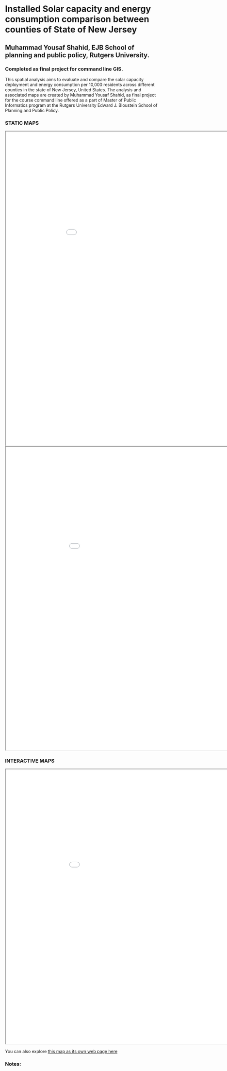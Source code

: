 <!DOCTYPE html>
<html lang="en">
<meta charset="UTF-8">
<title>Page Title</title>
<meta name="viewport" content="width=device-width,initial-scale=1">
<link rel="stylesheet" href="">
<style>
</style>
<script src=""></script>
<body>


# Installed Solar capacity and energy consumption comparison between counties of State of New Jersey<br/>
## Muhammad Yousaf Shahid, EJB School of planning and public policy, Rutgers University.
### Completed as final project for command line GIS.

This spatial analysis aims to evaluate and compare the solar capacity deployment and energy consumption per 10,000 residents across different counties in the state of New Jersey, United States.
The analysis and associated maps are created by Muhammad Yousaf Shahid, as final project for the course command line offered as a part of Master of Public Informatics program at the Rutgers University Edward J. Bloustein School of Planning and Public Policy.

### STATIC MAPS

<iframe src="SOLAR AND ENERGY COMPARISON.png" width = "1000" height = "1035"></iframe><br/>

<iframe src="COMMUNITY SOLAR CAPACITY.png" width = "1020" height = "1000"></iframe><br/>

### INTERACTIVE MAPS

<iframe src="NJ_COMMUNITY_SOLAR_LOCATION.html" width = "1020" height = "905"></iframe><br/>

You can also explore [this map as its own web page here](NJ_COMMUNITY_SOLAR_LOCATION.html)


### Notes:
